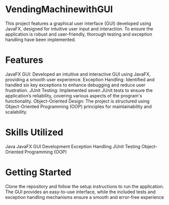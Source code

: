 # VendingMachinewithGUI
This project features a graphical user interface (GUI) developed using JavaFX, designed for intuitive user input and interaction. To ensure the application is robust and user-friendly, thorough testing and exception handling have been implemented.

# Features
JavaFX GUI: Developed an intuitive and interactive GUI using JavaFX, providing a smooth user experience.
Exception Handling: Identified and handled six key exceptions to enhance debugging and reduce user frustration.
JUnit Testing: Implemented seven JUnit tests to ensure the application’s reliability, covering various aspects of the program's functionality.
Object-Oriented Design: The project is structured using Object-Oriented Programming (OOP) principles for maintainability and scalability.
# Skills Utilized
Java
JavaFX
GUI Development
Exception Handling
JUnit Testing
Object-Oriented Programming (OOP)
# Getting Started
Clone the repository and follow the setup instructions to run the application. The GUI provides an easy-to-use interface, while the included tests and exception handling mechanisms ensure a smooth and error-free experience
